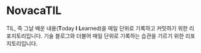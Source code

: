 # NovacaTIL
TIL, 즉 그날 배운 내용(**T**oday **I** **L**earned)을 매일 단위로 기록하고 커밋하기 위한 리포지토리입니다.
기술 블로그와 더불어 매일 단위로 기록하는 습관을 기르기 위한 리포지토리입니다.
